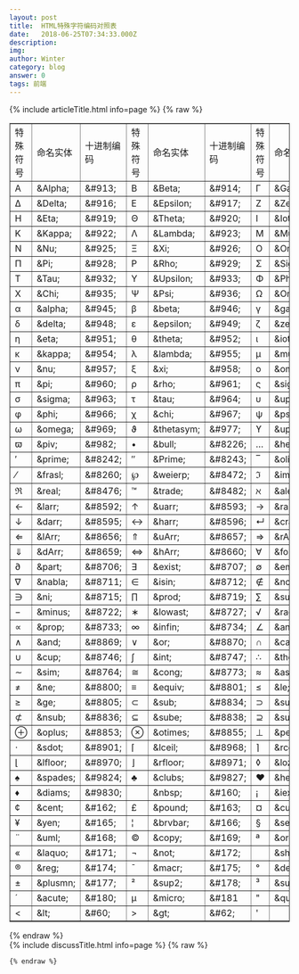 ```yaml
---
layout: post
title:  HTML特殊字符编码对照表
date:   2018-06-25T07:34:33.000Z
description: 
img: 
author: Winter
category: blog
answer: 0
tags: 前端
---
```

<div class="article-root">
  <div class="article">
    {% include articleTitle.html info=page %}
    {% raw %}
    <div class="article-content"><table align="center" border="1" cellpadding="2" cellspacing="1" style="width:100%">
	<tbody>
		<tr>
			<td>特殊符号</td>
			<td>命名实体</td>
			<td>十进制编码</td>
			<td>特殊符号</td>
			<td>命名实体</td>
			<td>十进制编码</td>
			<td>特殊符号</td>
			<td>命名实体</td>
			<td>十进制编码</td>
		</tr>
		<tr>
			<td>&Alpha;</td>
			<td>&amp;Alpha;</td>
			<td>&amp;#913;</td>
			<td>&Beta;</td>
			<td>&amp;Beta;</td>
			<td>&amp;#914;</td>
			<td>&Gamma;</td>
			<td>&amp;Gamma;</td>
			<td>&amp;#915;</td>
		</tr>
		<tr>
			<td>&Delta;</td>
			<td>&amp;Delta;</td>
			<td>&amp;#916;</td>
			<td>&Epsilon;</td>
			<td>&amp;Epsilon;</td>
			<td>&amp;#917;</td>
			<td>&Zeta;</td>
			<td>&amp;Zeta;</td>
			<td>&amp;#918;</td>
		</tr>
		<tr>
			<td>&Eta;</td>
			<td>&amp;Eta;</td>
			<td>&amp;#919;</td>
			<td>&Theta;</td>
			<td>&amp;Theta;</td>
			<td>&amp;#920;</td>
			<td>&Iota;</td>
			<td>&amp;Iota;</td>
			<td>&amp;#921;</td>
		</tr>
		<tr>
			<td>&Kappa;</td>
			<td>&amp;Kappa;</td>
			<td>&amp;#922;</td>
			<td>&Lambda;</td>
			<td>&amp;Lambda;</td>
			<td>&amp;#923;</td>
			<td>&Mu;</td>
			<td>&amp;Mu;</td>
			<td>&amp;#924;</td>
		</tr>
		<tr>
			<td>&Nu;</td>
			<td>&amp;Nu;</td>
			<td>&amp;#925;</td>
			<td>&Xi;</td>
			<td>&amp;Xi;</td>
			<td>&amp;#926;</td>
			<td>&Omicron;</td>
			<td>&amp;Omicron;</td>
			<td>&amp;#927;</td>
		</tr>
		<tr>
			<td>&Pi;</td>
			<td>&amp;Pi;</td>
			<td>&amp;#928;</td>
			<td>&Rho;</td>
			<td>&amp;Rho;</td>
			<td>&amp;#929;</td>
			<td>&Sigma;</td>
			<td>&amp;Sigma;</td>
			<td>&amp;#931;</td>
		</tr>
		<tr>
			<td>&Tau;</td>
			<td>&amp;Tau;</td>
			<td>&amp;#932;</td>
			<td>&Upsilon;</td>
			<td>&amp;Upsilon;</td>
			<td>&amp;#933;</td>
			<td>&Phi;</td>
			<td>&amp;Phi;</td>
			<td>&amp;#934;</td>
		</tr>
		<tr>
			<td>&Chi;</td>
			<td>&amp;Chi;</td>
			<td>&amp;#935;</td>
			<td>&Psi;</td>
			<td>&amp;Psi;</td>
			<td>&amp;#936;</td>
			<td>&Omega;</td>
			<td>&amp;Omega;</td>
			<td>&amp;#937;</td>
		</tr>
		<tr>
			<td>&alpha;</td>
			<td>&amp;alpha;</td>
			<td>&amp;#945;</td>
			<td>&beta;</td>
			<td>&amp;beta;</td>
			<td>&amp;#946;</td>
			<td>&gamma;</td>
			<td>&amp;gamma;</td>
			<td>&amp;#947;</td>
		</tr>
		<tr>
			<td>&delta;</td>
			<td>&amp;delta;</td>
			<td>&amp;#948;</td>
			<td>&epsilon;</td>
			<td>&amp;epsilon;</td>
			<td>&amp;#949;</td>
			<td>&zeta;</td>
			<td>&amp;zeta;</td>
			<td>&amp;#950;</td>
		</tr>
		<tr>
			<td>&eta;</td>
			<td>&amp;eta;</td>
			<td>&amp;#951;</td>
			<td>&theta;</td>
			<td>&amp;theta;</td>
			<td>&amp;#952;</td>
			<td>&iota;</td>
			<td>&amp;iota;</td>
			<td>&amp;#953;</td>
		</tr>
		<tr>
			<td>&kappa;</td>
			<td>&amp;kappa;</td>
			<td>&amp;#954;</td>
			<td>&lambda;</td>
			<td>&amp;lambda;</td>
			<td>&amp;#955;</td>
			<td>&mu;</td>
			<td>&amp;mu;</td>
			<td>&amp;#956;</td>
		</tr>
		<tr>
			<td>&nu;</td>
			<td>&amp;nu;</td>
			<td>&amp;#957;</td>
			<td>&xi;</td>
			<td>&amp;xi;</td>
			<td>&amp;#958;</td>
			<td>&omicron;</td>
			<td>&amp;omicron;</td>
			<td>&amp;#959;</td>
		</tr>
		<tr>
			<td>&pi;</td>
			<td>&amp;pi;</td>
			<td>&amp;#960;</td>
			<td>&rho;</td>
			<td>&amp;rho;</td>
			<td>&amp;#961;</td>
			<td>&sigmaf;</td>
			<td>&amp;sigmaf;</td>
			<td>&amp;#962;</td>
		</tr>
		<tr>
			<td>&sigma;</td>
			<td>&amp;sigma;</td>
			<td>&amp;#963;</td>
			<td>&tau;</td>
			<td>&amp;tau;</td>
			<td>&amp;#964;</td>
			<td>&upsilon;</td>
			<td>&amp;upsilon;</td>
			<td>&amp;#965;</td>
		</tr>
		<tr>
			<td>&phi;</td>
			<td>&amp;phi;</td>
			<td>&amp;#966;</td>
			<td>&chi;</td>
			<td>&amp;chi;</td>
			<td>&amp;#967;</td>
			<td>&psi;</td>
			<td>&amp;psi;</td>
			<td>&amp;#968;</td>
		</tr>
		<tr>
			<td>&omega;</td>
			<td>&amp;omega;</td>
			<td>&amp;#969;</td>
			<td>&thetasym;</td>
			<td>&amp;thetasym;</td>
			<td>&amp;#977;</td>
			<td>&upsih;</td>
			<td>&amp;upsih;</td>
			<td>&amp;#978;</td>
		</tr>
		<tr>
			<td>&piv;</td>
			<td>&amp;piv;</td>
			<td>&amp;#982;</td>
			<td>&bull;</td>
			<td>&amp;bull;</td>
			<td>&amp;#8226;</td>
			<td>&hellip;</td>
			<td>&amp;hellip;</td>
			<td>&amp;#8230;</td>
		</tr>
		<tr>
			<td>&prime;</td>
			<td>&amp;prime;</td>
			<td>&amp;#8242;</td>
			<td>&Prime;</td>
			<td>&amp;Prime;</td>
			<td>&amp;#8243;</td>
			<td>&oline;</td>
			<td>&amp;oline;</td>
			<td>&amp;#8254;</td>
		</tr>
		<tr>
			<td>&frasl;</td>
			<td>&amp;frasl;</td>
			<td>&amp;#8260;</td>
			<td>&weierp;</td>
			<td>&amp;weierp;</td>
			<td>&amp;#8472;</td>
			<td>&image;</td>
			<td>&amp;image;</td>
			<td>&amp;#8465;</td>
		</tr>
		<tr>
			<td>&real;</td>
			<td>&amp;real;</td>
			<td>&amp;#8476;</td>
			<td>&trade;</td>
			<td>&amp;trade;</td>
			<td>&amp;#8482;</td>
			<td>&alefsym;</td>
			<td>&amp;alefsym;</td>
			<td>&amp;#8501;</td>
		</tr>
		<tr>
			<td>&larr;</td>
			<td>&amp;larr;</td>
			<td>&amp;#8592;</td>
			<td>&uarr;</td>
			<td>&amp;uarr;</td>
			<td>&amp;#8593;</td>
			<td>&rarr;</td>
			<td>&amp;rarr;</td>
			<td>&amp;#8594;</td>
		</tr>
		<tr>
			<td>&darr;</td>
			<td>&amp;darr;</td>
			<td>&amp;#8595;</td>
			<td>&harr;</td>
			<td>&amp;harr;</td>
			<td>&amp;#8596;</td>
			<td>&crarr;</td>
			<td>&amp;crarr;</td>
			<td>&amp;#8629;</td>
		</tr>
		<tr>
			<td>&lArr;</td>
			<td>&amp;lArr;</td>
			<td>&amp;#8656;</td>
			<td>&uArr;</td>
			<td>&amp;uArr;</td>
			<td>&amp;#8657;</td>
			<td>&rArr;</td>
			<td>&amp;rArr;</td>
			<td>&amp;#8658;</td>
		</tr>
		<tr>
			<td>&dArr;</td>
			<td>&amp;dArr;</td>
			<td>&amp;#8659;</td>
			<td>&hArr;</td>
			<td>&amp;hArr;</td>
			<td>&amp;#8660;</td>
			<td>&forall;</td>
			<td>&amp;forall;</td>
			<td>&amp;#8704;</td>
		</tr>
		<tr>
			<td>&part;</td>
			<td>&amp;part;</td>
			<td>&amp;#8706;</td>
			<td>&exist;</td>
			<td>&amp;exist;</td>
			<td>&amp;#8707;</td>
			<td>&empty;</td>
			<td>&amp;empty;</td>
			<td>&amp;#8709;</td>
		</tr>
		<tr>
			<td>&nabla;</td>
			<td>&amp;nabla;</td>
			<td>&amp;#8711;</td>
			<td>&isin;</td>
			<td>&amp;isin;</td>
			<td>&amp;#8712;</td>
			<td>&notin;</td>
			<td>&amp;notin;</td>
			<td>&amp;#8713;</td>
		</tr>
		<tr>
			<td>&ni;</td>
			<td>&amp;ni;</td>
			<td>&amp;#8715;</td>
			<td>&prod;</td>
			<td>&amp;prod;</td>
			<td>&amp;#8719;</td>
			<td>&sum;</td>
			<td>&amp;sum;</td>
			<td>&amp;#8722;</td>
		</tr>
		<tr>
			<td>&minus;</td>
			<td>&amp;minus;</td>
			<td>&amp;#8722;</td>
			<td>&lowast;</td>
			<td>&amp;lowast;</td>
			<td>&amp;#8727;</td>
			<td>&radic;</td>
			<td>&amp;radic;</td>
			<td>&amp;#8730;</td>
		</tr>
		<tr>
			<td>&prop;</td>
			<td>&amp;prop;</td>
			<td>&amp;#8733;</td>
			<td>&infin;</td>
			<td>&amp;infin;</td>
			<td>&amp;#8734;</td>
			<td>&ang;</td>
			<td>&amp;ang;</td>
			<td>&amp;#8736;</td>
		</tr>
		<tr>
			<td>&and;</td>
			<td>&amp;and;</td>
			<td>&amp;#8869;</td>
			<td>&or;</td>
			<td>&amp;or;</td>
			<td>&amp;#8870;</td>
			<td>&cap;</td>
			<td>&amp;cap;</td>
			<td>&amp;#8745;</td>
		</tr>
		<tr>
			<td>&cup;</td>
			<td>&amp;cup;</td>
			<td>&amp;#8746;</td>
			<td>&int;</td>
			<td>&amp;int;</td>
			<td>&amp;#8747;</td>
			<td>&there4;</td>
			<td>&amp;there4;</td>
			<td>&amp;#8756;</td>
		</tr>
		<tr>
			<td>&sim;</td>
			<td>&amp;sim;</td>
			<td>&amp;#8764;</td>
			<td>&cong;</td>
			<td>&amp;cong;</td>
			<td>&amp;#8773;</td>
			<td>&asymp;</td>
			<td>&amp;asymp;</td>
			<td>&amp;#8773;</td>
		</tr>
		<tr>
			<td>&ne;</td>
			<td>&amp;ne;</td>
			<td>&amp;#8800;</td>
			<td>&equiv;</td>
			<td>&amp;equiv;</td>
			<td>&amp;#8801;</td>
			<td>&le;</td>
			<td>&amp;le;</td>
			<td>&amp;#8804;</td>
		</tr>
		<tr>
			<td>&ge;</td>
			<td>&amp;ge;</td>
			<td>&amp;#8805;</td>
			<td>&sub;</td>
			<td>&amp;sub;</td>
			<td>&amp;#8834;</td>
			<td>&sup;</td>
			<td>&amp;sup;</td>
			<td>&amp;#8835;</td>
		</tr>
		<tr>
			<td>&nsub;</td>
			<td>&amp;nsub;</td>
			<td>&amp;#8836;</td>
			<td>&sube;</td>
			<td>&amp;sube;</td>
			<td>&amp;#8838;</td>
			<td>&supe;</td>
			<td>&amp;supe;</td>
			<td>&amp;#8839;</td>
		</tr>
		<tr>
			<td>&oplus;</td>
			<td>&amp;oplus;</td>
			<td>&amp;#8853;</td>
			<td>&otimes;</td>
			<td>&amp;otimes;</td>
			<td>&amp;#8855;</td>
			<td>&perp;</td>
			<td>&amp;perp;</td>
			<td>&amp;#8869;</td>
		</tr>
		<tr>
			<td>&sdot;</td>
			<td>&amp;sdot;</td>
			<td>&amp;#8901;</td>
			<td>&lceil;</td>
			<td>&amp;lceil;</td>
			<td>&amp;#8968;</td>
			<td>&rceil;</td>
			<td>&amp;rceil;</td>
			<td>&amp;#8969;</td>
		</tr>
		<tr>
			<td>&lfloor;</td>
			<td>&amp;lfloor;</td>
			<td>&amp;#8970;</td>
			<td>&rfloor;</td>
			<td>&amp;rfloor;</td>
			<td>&amp;#8971;</td>
			<td>&loz;</td>
			<td>&amp;loz;</td>
			<td>&amp;#9674;</td>
		</tr>
		<tr>
			<td>&spades;</td>
			<td>&amp;spades;</td>
			<td>&amp;#9824;</td>
			<td>&clubs;</td>
			<td>&amp;clubs;</td>
			<td>&amp;#9827;</td>
			<td>&hearts;</td>
			<td>&amp;hearts;</td>
			<td>&amp;#9829;</td>
		</tr>
		<tr>
			<td>&diams;</td>
			<td>&amp;diams;</td>
			<td>&amp;#9830;</td>
			<td>&nbsp;</td>
			<td>&amp;nbsp;</td>
			<td>&amp;#160;</td>
			<td>&iexcl;</td>
			<td>&amp;iexcl;</td>
			<td>&amp;#161;</td>
		</tr>
		<tr>
			<td>&cent;</td>
			<td>&amp;cent;</td>
			<td>&amp;#162;</td>
			<td>&pound;</td>
			<td>&amp;pound;</td>
			<td>&amp;#163;</td>
			<td>&curren;</td>
			<td>&amp;curren;</td>
			<td>&amp;#164;</td>
		</tr>
		<tr>
			<td>&yen;</td>
			<td>&amp;yen;</td>
			<td>&amp;#165;</td>
			<td>&brvbar;</td>
			<td>&amp;brvbar;</td>
			<td>&amp;#166;</td>
			<td>&sect;</td>
			<td>&amp;sect;</td>
			<td>&amp;#167;</td>
		</tr>
		<tr>
			<td>&uml;</td>
			<td>&amp;uml;</td>
			<td>&amp;#168;</td>
			<td>&copy;</td>
			<td>&amp;copy;</td>
			<td>&amp;#169;</td>
			<td>&ordf;</td>
			<td>&amp;ordf;</td>
			<td>&amp;#170;</td>
		</tr>
		<tr>
			<td>&laquo;</td>
			<td>&amp;laquo;</td>
			<td>&amp;#171;</td>
			<td>&not;</td>
			<td>&amp;not;</td>
			<td>&amp;#172;</td>
			<td>&shy;</td>
			<td>&amp;shy;</td>
			<td>&amp;#173;</td>
		</tr>
		<tr>
			<td>&reg;</td>
			<td>&amp;reg;</td>
			<td>&amp;#174;</td>
			<td>&macr;</td>
			<td>&amp;macr;</td>
			<td>&amp;#175;</td>
			<td>&deg;</td>
			<td>&amp;deg;</td>
			<td>&amp;#176;</td>
		</tr>
		<tr>
			<td>&plusmn;</td>
			<td>&amp;plusmn;</td>
			<td>&amp;#177;</td>
			<td>&sup2;</td>
			<td>&amp;sup2;</td>
			<td>&amp;#178;</td>
			<td>&sup3;</td>
			<td>&amp;sup3;</td>
			<td>&amp;#179;</td>
		</tr>
		<tr>
			<td>&acute;</td>
			<td>&amp;acute;</td>
			<td>&amp;#180;</td>
			<td>&micro;</td>
			<td>&amp;micro;</td>
			<td>&amp;#181</td>
			<td>&quot;</td>
			<td>&amp;quot;</td>
			<td>&amp;#34;</td>
		</tr>
		<tr>
			<td>&lt;</td>
			<td>&amp;lt;</td>
			<td>&amp;#60;</td>
			<td>&gt;</td>
			<td>&amp;gt;</td>
			<td>&amp;#62;</td>
			<td>&#39;</td>
			<td>&nbsp;</td>
			<td>&amp;#39;</td>
		</tr>
	</tbody>
</table>
</div>
    {% endraw %}
  </div>

  <div class="discuss-wrapper">
    {% include discussTitle.html info=page %}
    {% raw %}
    
    {% endraw %}
  </div>
<div>
